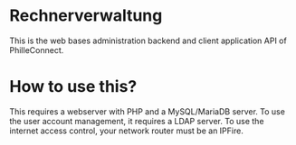 # Rechnerverwaltung
This is the web bases administration backend and client application API of PhilleConnect.

# How to use this?
This requires a webserver with PHP and a MySQL/MariaDB server. To use the user account management, it requires a LDAP server. To use the internet access control, your network router must be an IPFire.
